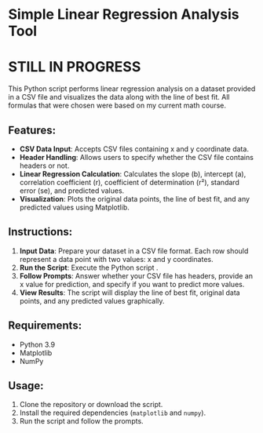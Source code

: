 # Simple Linear Regression Analysis Tool

# STILL IN PROGRESS

This Python script performs linear regression analysis on a dataset provided in a CSV file and visualizes the data along with the line of best fit.
All formulas that were chosen were based on my current math course.

## Features:
- **CSV Data Input**: Accepts CSV files containing x and y coordinate data.
- **Header Handling**: Allows users to specify whether the CSV file contains headers or not.
- **Linear Regression Calculation**: Calculates the slope (b), intercept (a), correlation coefficient (r), coefficient of determination (r²), standard error (se), and predicted values.
- **Visualization**: Plots the original data points, the line of best fit, and any predicted values using Matplotlib.

## Instructions:
1. **Input Data**: Prepare your dataset in a CSV file format. Each row should represent a data point with two values: x and y coordinates.
2. **Run the Script**: Execute the Python script .
3. **Follow Prompts**: Answer whether your CSV file has headers, provide an x value for prediction, and specify if you want to predict more values.
4. **View Results**: The script will display the line of best fit, original data points, and any predicted values graphically.

## Requirements:
- Python 3.9
- Matplotlib
- NumPy

## Usage:
1. Clone the repository or download the script.
2. Install the required dependencies (`matplotlib` and `numpy`).
3. Run the script and follow the prompts.

